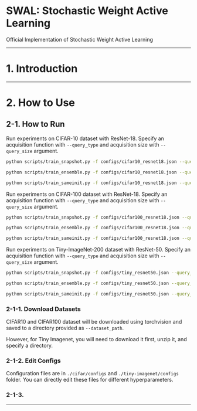 # SWAL: Stochastic Weight Active Learning

Official Implementation of Stochastic Weight Active Learning

---

# 1. Introduction

---

# 2. How to Use

## 2-1. How to Run

Run experiments on CIFAR-10 dataset with ResNet-18. Specify an acquisition function with `--query_type` and acquisition size with `--query_size` argument.

```bash
python scripts/train_snapshot.py -f configs/cifar10_resnet18.json --query_type vr

python scripts/train_ensemble.py -f configs/cifar10_resnet18.json --query_type vr

python scripts/train_sameinit.py -f configs/cifar10_resnet18.json --query_type vr
```

Run experiments on CIFAR-100 dataset with ResNet-18. Specify an acquisition function with `--query_type` and acquisition size with `--query_size` argument.

```bash
python scripts/train_snapshot.py -f configs/cifar100_resnet18.json --query_type vr

python scripts/train_ensemble.py -f configs/cifar100_resnet18.json --query_type vr

python scripts/train_sameinit.py -f configs/cifar100_resnet18.json --query_type vr
```

Run experiments on Tiny-ImageNet-200 dataset with ResNet-50. Specify an acquisition function with `--query_type` and acquisition size with `--query_size` argument.

```bash
python scripts/train_snapshot.py -f configs/tiny_resnet50.json --query_type vr

python scripts/train_ensemble.py -f configs/tiny_resnet50.json --query_type vr

python scripts/train_sameinit.py -f configs/tiny_resnet50.json --query_type vr
```


### 2-1-1. Download Datasets

CIFAR10 and CIFAR100 dataset will be downloaded using torchvision and saved to a directory provided as `--dataset_path`.

However, for Tiny Imagenet, you will need to download it first, unzip it, and specify a directory.

### 2-1-2. Edit Configs

Configuration files are in `./cifar/configs` and `./tiny-imagenet/configs` folder. You can directly edit these files for different hyperparameters. 

### 2-1-3. 



---